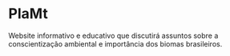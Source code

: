 # PlaMt
Website informativo e educativo que discutirá assuntos sobre a conscientização ambiental e importância dos biomas brasileiros.
